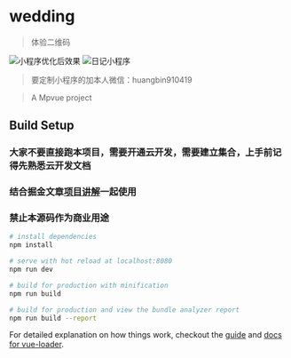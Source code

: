 # wedding

> 体验二维码

![小程序优化后效果](https://images.gitee.com/uploads/images/2019/1106/161213_885f9c67_1937666.png "pic_010.png")
![日记小程序](https://images.gitee.com/uploads/images/2019/1106/161339_19293632_1937666.jpeg "1570776962(1).jpg")

> 要定制小程序的加本人微信：huangbin910419

> A Mpvue project

## Build Setup

### 大家不要直接跑本项目，需要开通云开发，需要建立集合，上手前记得先熟悉云开发文档
### 结合掘金文章[项目讲解](https://juejin.im/post/5c341e1d6fb9a049f66c4876#heading-5)一起使用
### 禁止本源码作为商业用途

``` bash
# install dependencies
npm install

# serve with hot reload at localhost:8080
npm run dev

# build for production with minification
npm run build

# build for production and view the bundle analyzer report
npm run build --report
```

For detailed explanation on how things work, checkout the [guide](http://vuejs-templates.github.io/webpack/) and [docs for vue-loader](http://vuejs.github.io/vue-loader).
